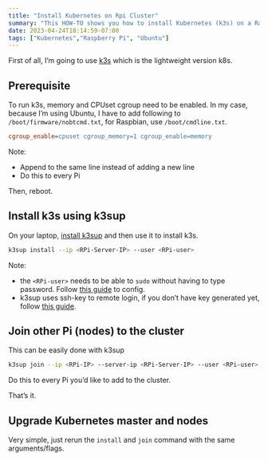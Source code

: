 ```yaml
---
title: "Install Kubernetes on Rpi Cluster"
summary: "This HOW-TO shows you how to install Kubernetes (k3s) on a Raspberry Pi 4 cluster with k3sup."
date: 2023-04-24T18:14:59-07:00
tags: ["Kubernetes","Raspberry Pi", "Ubuntu"]
---
```


First of all, I’m going to use [k3s](https://k3s.io/) which is the lightweight version k8s.

## Prerequisite

To run k3s, memory and CPUset cgroup need to be enabled. 
In my case, because I’m using Ubuntu, I have to add following to `/boot/firmware/nobtcmd.txt`, for Raspbian, use `/boot/cmdline.txt`.

```ini
cgroup_enable=cpuset cgroup_memory=1 cgroup_enable=memory
```

Note:
- Append to the same line instead of adding a new line
- Do this to every Pi

Then, reboot.

## Install k3s using k3sup

On your laptop, [install k3sup](https://github.com/alexellis/k3sup#download-k3sup-tldr) and then use it to install k3s.

```bash
k3sup install --ip <RPi-Server-IP> --user <RPi-user>
```

Note:
- the `<RPi-user>` needs to be able to `sudo` without having to type password. 
Follow [this guide](https://github.com/alexellis/k3sup#pre-requisites-for-k3sup-servers-and-agents) to config.
- k3sup uses ssh-key to remote login, if you don’t have key generated yet, follow 
[this guide](https://www.adamdehaven.com/blog/how-to-generate-an-ssh-key-and-add-your-public-key-to-the-server-for-authentication/).


## Join other Pi (nodes) to the cluster

This can be easily done with k3sup

```bash
k3sup join --ip <RPi-IP> --server-ip <RPi-Server-IP> --user <RPi-user>
```

Do this to every Pi you’d like to add to the cluster.

That’s it.

## Upgrade Kubernetes master and nodes

Very simple, just rerun the `install` and `join` command with the same arguments/flags.
